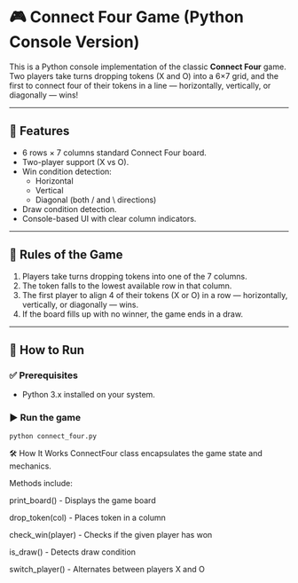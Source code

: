 # 🎮 Connect Four Game (Python Console Version)

This is a Python console implementation of the classic **Connect Four** game. Two players take turns dropping tokens (X and O) into a 6×7 grid, and the first to connect four of their tokens in a line — horizontally, vertically, or diagonally — wins!

---

## 📌 Features

- 6 rows × 7 columns standard Connect Four board.
- Two-player support (X vs O).
- Win condition detection:
  - Horizontal
  - Vertical
  - Diagonal (both / and \ directions)
- Draw condition detection.
- Console-based UI with clear column indicators.

---

## 🧠 Rules of the Game

1. Players take turns dropping tokens into one of the 7 columns.
2. The token falls to the lowest available row in that column.
3. The first player to align 4 of their tokens (X or O) in a row — horizontally, vertically, or diagonally — wins.
4. If the board fills up with no winner, the game ends in a draw.

---

## 🚀 How to Run

### ✅ Prerequisites

- Python 3.x installed on your system.

### ▶️ Run the game

```bash
python connect_four.py

```
🛠 How It Works
ConnectFour class encapsulates the game state and mechanics.

Methods include:

print_board() - Displays the game board

drop_token(col) - Places token in a column

check_win(player) - Checks if the given player has won

is_draw() - Detects draw condition

switch_player() - Alternates between players X and O
